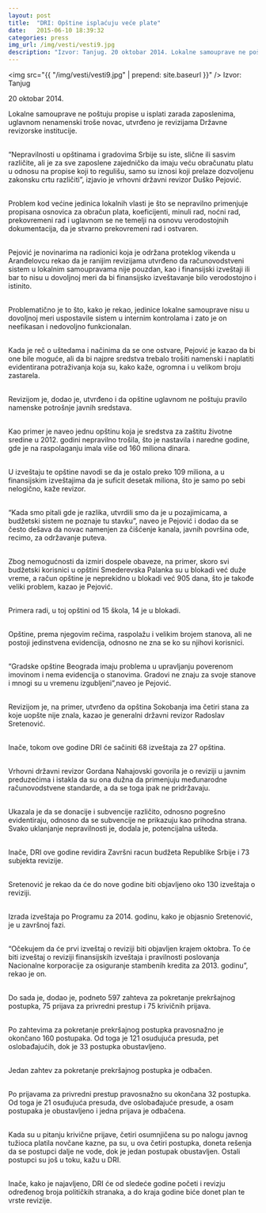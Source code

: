 ```yaml
---
layout: post
title:  "DRI: Opštine isplaćuju veće plate"
date:   2015-06-10 18:39:32
categories: press
img_url: /img/vesti/vesti9.jpg
description: "Izvor: Tanjug. 20 oktobar 2014. Lokalne samouprave ne poštuju propise u isplati zarada zaposlenima, uglavnom nenamenski troše novac, utvrđeno je revizijama Državne revizorske institucije.Nepravilnosti u opštinama i gradovima Srbije su iste, slične ili sasvim različite, ali je za sve zaposlene zajedničko da imaju veću obračunatu platu u odnosu na propise koji to regulišu, samo su iznosi koji prelaze dozvoljenu zakonsku crtu različiti”, izjavio je vrhovni državni revizor Duško Pejović."
---
```

<img  src="{{ "/img/vesti/vesti9.jpg" | prepend: site.baseurl }}" />
Izvor: Tanjug


20 oktobar 2014.

<div class="justify">
Lokalne samouprave ne poštuju propise u isplati zarada zaposlenima, uglavnom nenamenski troše novac, utvrđeno je revizijama Državne revizorske institucije. <br/><br/>

“Nepravilnosti u opštinama i gradovima Srbije su iste, slične ili sasvim različite, ali je za sve zaposlene zajedničko da imaju veću obračunatu platu u odnosu na propise koji to regulišu, samo su iznosi koji prelaze dozvoljenu zakonsku crtu različiti”, izjavio je vrhovni državni revizor Duško Pejović.<br/><br/>

Problem kod većine jedinica lokalnih vlasti je što se nepravilno primenjuje propisana osnovica za obračun plata, koeficijenti, minuli rad, noćni rad, prekovremeni rad i uglavnom se ne temelji na osnovu verodostojnih dokumentacija, da je stvarno prekovremeni rad i ostvaren. <br/><br/>

Pejović je novinarima na radionici koja je održana proteklog vikenda u Aranđelovcu rekao da je ranijim revizijama utvrđeno da računovodstveni sistem u lokalnim samoupravama nije pouzdan, kao i finansijski izveštaji ili bar to nisu u dovoljnoj meri da bi finansijsko izveštavanje bilo verodostojno i istinito.<br/><br/>

Problematično je to što, kako je rekao, jedinice lokalne samouprave nisu u dovoljnoj meri uspostavile sistem u internim kontrolama i zato je on neefikasan i nedovoljno funkcionalan. <br/><br/>

Kada je reč o uštedama i načinima da se one ostvare, Pejović je kazao da bi one bile moguće, ali da bi najpre sredstva trebalo trošiti namenski i naplatiti evidentirana potraživanja koja su, kako kaže, ogromna i u velikom broju zastarela.<br/><br/>

Revizijom je, dodao je, utvrđeno i da opštine uglavnom ne poštuju pravilo namenske potrošnje javnih sredstava. <br/><br/>

Kao primer je naveo jednu opštinu koja je sredstva za zaštitu životne sredine u 2012. godini nepravilno trošila, što je nastavila i naredne godine, gde je na raspolaganju imala više od 160 miliona dinara.<br/><br/>

U izveštaju te opštine navodi se da je ostalo preko 109 miliona, a u finansijskim izveštajima da je suficit desetak miliona, što je samo po sebi nelogično, kaže revizor.<br/><br/>

“Kada smo pitali gde je razlika, utvrdili smo da je u pozajimicama, a budžetski sistem ne poznaje tu stavku”, naveo je Pejović i dodao da se često dešava da novac namenjen za čišćenje kanala, javnih površina ode, recimo, za održavanje puteva.<br/><br/>

Zbog nemogućnosti da izmiri dospele obaveze, na primer, skoro svi budžetski korisnici u opštini Smederevska Palanka su u blokadi već duže vreme, a račun opštine je neprekidno u blokadi već 905 dana, što je takođe veliki problem, kazao je Pejović.<br/><br/>

Primera radi, u toj opštini od 15 škola, 14 je u blokadi.<br/><br/>

Opštine, prema njegovim rečima, raspolažu i velikim brojem stanova, ali ne postoji jedinstvena evidencija, odnosno ne zna se ko su njihovi korisnici.<br/><br/>

“Gradske opštine Beograda imaju problema u upravljanju poverenom imovinom i nema evidencija o stanovima. Gradovi ne znaju za svoje stanove i mnogi su u vremenu izgubljeni”,naveo je Pejović.<br/><br/>

Revizijom je, na primer, utvrđeno da opština Sokobanja ima četiri stana za koje uopšte nije znala, kazao je generalni državni revizor Radoslav Sretenović.<br/><br/>

Inače, tokom ove godine DRI će sačiniti 68 izveštaja za 27 opština.<br/><br/>

Vrhovni državni revizor Gordana Nahajovski govorila je o reviziji u javnim preduzećima i istakla da su ona dužna da primenjuju međunarodne računovodstvene standarde, a da se toga ipak ne pridržavaju.<br/><br/>

Ukazala je da se donacije i subvencije različito, odnosno pogrešno evidentiraju, odnosno da se subvencije ne prikazuju kao prihodna strana. Svako uklanjanje nepravilnosti je, dodala je, potencijalna ušteda.<br/><br/>

Inače, DRI ove godine revidira Završni racun budžeta Republike Srbije i 73 subjekta revizije.<br/><br/>

Sretenović je rekao da će do nove godine biti objavljeno oko 130 izveštaja o reviziji. <br/><br/>

Izrada izveštaja po Programu za 2014. godinu, kako je objasnio Sretenović, je u završnoj fazi.<br/><br/>

“Očekujem da će prvi izveštaj o reviziji biti objavljen krajem oktobra. To će biti izveštaj o reviziji finansijskih izveštaja i pravilnosti poslovanja Nacionalne korporacije za osiguranje stambenih kredita za 2013. godinu”, rekao je on.<br/><br/>

Do sada je, dodao je, podneto 597 zahteva za pokretanje prekršajnog postupka, 75 prijava za privredni prestup i 75 krivičnih prijava.<br/><br/>

Po zahtevima za pokretanje prekršajnog postupka pravosnažno je okončano 160 postupaka. Od toga je 121 osudujuća presuda, pet oslobađajućih, dok je 33 postupka obustavljeno.<br/><br/>

Jedan zahtev za pokretanje prekršajnog postupka je odbačen.<br/><br/>

Po prijavama za privredni prestup pravosnažno su okončana 32 postupka. Od toga je 21 osuđujuća presuda, dve oslobađajuće presude, a osam postupaka je obustavljeno i jedna prijava je odbačena.<br/><br/>

Kada su u pitanju krivične prijave, četiri osumnjičena su po nalogu javnog tužioca platila novčane kazne, pa su, u ova četiri postupka, doneta rešenja da se postupci dalje ne vode, dok je jedan postupak obustavljen. Ostali postupci su još u toku, kažu u DRI.<br/><br/>

Inače, kako je najavljeno, DRI će od sledeće godine početi i revizju određenog broja političkih stranaka, a do kraja godine biće donet plan te vrste revizije.<br/><br/> </div>
